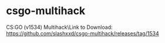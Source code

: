 # csgo-multihack
 CS:GO (v1534) Multihack\Link to Download: https://github.com/slashxxd/csgo-multihack/releases/tag/1534  

